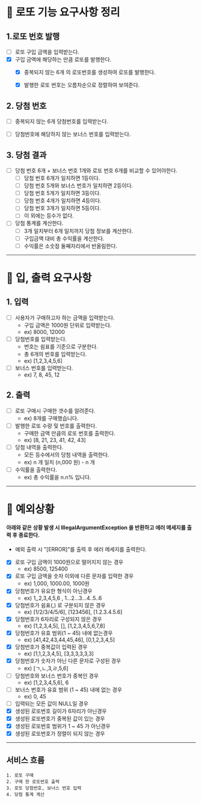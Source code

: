 # 🌼 로또 기능 요구사항 정리

## 1.로또 번호 발행
- [ ] 로또 구입 금액을 입력받는다.
- [x] 구입 금액에 해당하는 만큼 로또를 발행한다.
  -[x] 중복되지 않는 6개 의 로또번호를 생성하여 로또를 발행한다.
  -[x] 발행한 로또 번호는 오름차순으로 정렬하여 보여준다.


## 2. 당첨 번호
- [ ] 중복되지 않는 6개 당첨번호를 입력받는다.
- [ ] 당첨번호에 해당하지 않는 보너스 번호를 입력받는다.


## 3. 당첨 결과
- [ ] 당첨 번호 6개 + 보너스 번호 1개와 로또 번호 6개를 비교할 수 있어야한다.
  - [ ] 당첨 번호 6개가 일치하면 1등이다.
  - [ ] 당첨 번호 5개와 보너스 번호가 일치하면 2등이다.
  - [ ] 당첨 번호 5개가 일치하면 3등이다.
  - [ ] 당첨 번호 4개가 일치하면 4등이다.
  - [ ] 당첨 번호 3개가 일치하면 5등이다.
  - [ ] 이 외에는 등수가 없다.
- [ ] 당첨 통계를 계산한다.
  - [ ] 3개 일치부터 6개 일치까지 당첨 정보를 계산한다.
  - [ ] 구입금액 대비 총 수익률을 계산한다.
  - [ ] 수익률은 소숫점 둘째자리에서 반올림한다.

---
# 🌸 입, 출력 요구사항

## 1. 입력
- [ ] 사용자가 구매하고자 하는 금액을 입력받는다.
  - 구입 금액은 1000원 단위로 입력받는다.
  - ex) 8000, 12000
- [ ] 당첨번호를 입력받는다.
  - 번호는 쉼표를 기준으로 구분한다.
  - 총 6개의 번호를 입력받는다.
  - ex) [1,2,3,4,5,6]
- [ ] 보너스 번호를 입력받는다.
  - ex) 7, 8, 45, 12

## 2. 출력
- [ ] 로또 구매시 구매한 갯수를 알려준다.
  - ex) 8개를 구매했습니다.
- [ ] 발행한 로또 수량 및 번호를 출력한다.
  - 구매한 금액 만큼의 로또 번호를 출력한다.
  - ex) [8, 21, 23, 41, 42, 43]
- [ ] 당첨 내역을 출력한다.
  - 모든 등수에서의 당첨 내역을 출력한다.
  - ex) n 개 일치 (n,000 원) - n 개
- [ ] 수익률을 출력한다.
  - ex) 총 수익률을 n.n% 입니다.
---

# 🌺 예외상황
#### 아래와 같은 상황 발생 시 IllegalArgumentException 을 반환하고 에러 메세지를 출력 후 종료한다.
- 예외 출력 시 "[ERROR]"를 출력 후 에러 메세지를 출력한다.
  <br>

- [x] 로또 구입 금액이 1000원으로 떨어지지 않는 경우
  - ex) 8500, 125400
- [x] 로또 구입 금액을 숫자 이외에 다른 문자를 입력한 경우
  - ex) 1,000, 1000.00, 1000원
- [x] 당첨번호가 유요한 형식이 아닌경우
  - ex) 1,,2,3,4,5,6 ,  1...2...3...4..5..6
- [x] 당첨번호가 쉼표(,) 로 구분되지 않은 경우
  - ex) [1/2/3/4/5/6], [123456], [1.2.3.4.5.6]
- [x] 당첨번호가 6자리로 구성되지 않은 경우
  - ex) [1,2,3,4,5], [], [1,2,3,4,5,6,7,8]
- [x] 당첨번호가 유효 범위(1 ~ 45) 내에 없는경우
  - ex) [41,42,43,44,45,46], [0,1,2,3,4,5]
- [x] 당첨번호가 중복값이 입력된 경우
  - ex) [1,1,2,3,4,5], [3,3,3,3,3,3]
- [x] 당첨번호가 숫자가 아닌 다른 문자로 구성된 경우
  - ex) [ㄱ,ㄴ,3,ㄹ,5,6]
- [ ] 당첨번호와 보너스 번호가 중복인 경우
  - ex) [1,2,3,4,5,6], 6
- [ ] 보너스 번호가 유효 범위 (1 ~ 45) 내에 없는 경우
  - ex) 0, 45
- [ ] 입력되는 모든 값이 NULL일 경우
- [x] 생성된 로또번호 길이가 6자리가 아닌경우
- [x] 생성된 로또번호가 중복된 값이 있는 경우
- [x] 생성된 로또번호 범위가 1 ~ 45 가 아닌경우
- [x] 생성된 로또번호가 정렬이 되지 않는 경우

---

## 서비스 흐름

    1. 로또 구매
    2. 구매 한 로또번호 출력
    3. 로또 당첨번호, 보너스 번호 입력
    4. 당첨 통계 계산 
